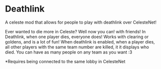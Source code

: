 # Deathlink

A celeste mod that allows for people to play with deathlink over CelesteNet!

Ever wanted to die more in Celeste? Well now you can! with friends!
In Deathlink, when one player dies, everyone does! Works with clearing or goldens, and is a lot of fun!
When deathlink is enabled, when a player dies, all other players with the same team number are killed, it it displays who died. You can have as many people on any team as you want :3

\*Requires being connected to the same lobby in CelesteNet
